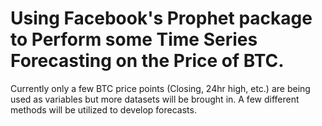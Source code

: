 # Using Facebook's Prophet package to Perform some Time Series Forecasting on the Price of BTC.
Currently only a few BTC price points (Closing, 24hr high, etc.) are being used as variables but more datasets will be brought in.
A few different methods will be utilized to develop forecasts.
